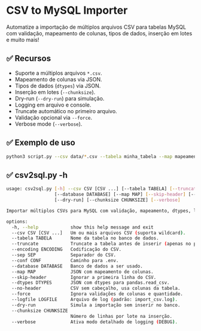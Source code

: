# CSV to MySQL Importer

Automatize a importação de múltiplos arquivos CSV para tabelas MySQL com validação, mapeamento de colunas, tipos de dados, inserção em lotes e muito mais!

## ✅ Recursos

- Suporte a múltiplos arquivos `*.csv`.
- Mapeamento de colunas via JSON.
- Tipos de dados (`dtypes`) via JSON.
- Inserção em lotes (`--chunksize`).
- Dry-run (`--dry-run`) para simulação.
- Logging em arquivo e console.
- Truncate automático no primeiro arquivo.
- Validação opcional via `--force`.
- Verbose mode (`--verbose`).

## ✅ Exemplo de uso

```bash
python3 script.py --csv data/*.csv --tabela minha_tabela --map mapeamento.json --dtypes tipos.json --chunksize 500 --verbose
```

## ✅ csv2sql.py -h

```bash
usage: csv2sql.py [-h] --csv CSV [CSV ...] [--tabela TABELA] [--truncate] [--encoding ENCODING] [--sep SEP] [--conf CONF]
                  [--database DATABASE] [--map MAP] [--skip-header] [--dtypes DTYPES] [--no-header] [--force] [--logfile LOGFILE]
                  [--dry-run] [--chunksize CHUNKSIZE] [--verbose]

Importar múltiplos CSVs para MySQL com validação, mapeamento, dtypes, log, dry-run e inserção em lotes.

options:
  -h, --help            show this help message and exit
  --csv CSV [CSV ...]   Um ou mais arquivos CSV (suporta wildcard).
  --tabela TABELA       Nome da tabela no banco de dados.
  --truncate            Truncate a tabela antes de inserir (apenas no primeiro arquivo).
  --encoding ENCODING   Codificação do CSV.
  --sep SEP             Separador do CSV.
  --conf CONF           Caminho para .env.
  --database DATABASE   Banco de dados a ser usado.
  --map MAP             JSON com mapeamento de colunas.
  --skip-header         Ignorar a primeira linha do CSV.
  --dtypes DTYPES       JSON com dtypes para pandas.read_csv.
  --no-header           CSV sem cabeçalho, usa colunas da tabela.
  --force               Ignora validações de colunas e quantidade.
  --logfile LOGFILE     Arquivo de log (padrão: import_csv.log).
  --dry-run             Simula a importação sem inserir no banco.
  --chunksize CHUNKSIZE
                        Número de linhas por lote na inserção.
  --verbose             Ativa modo detalhado de logging (DEBUG).
